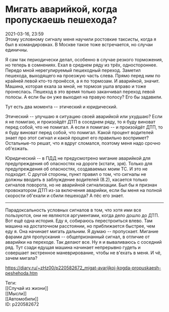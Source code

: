 Мигать аварийкой, когда пропускаешь пешехода?
==============================================

   
 2021-03-16, 23:59   
  Этому условному сигналу меня научили ростовкие таксисты, когда я был в командировках. В Москве такое тоже встречается, но случаи единичны.   
   
 Я сам так периодически делал, особенно в случае резкого торможения, но теперь в сомнениях. Ехал в среднем ряду из трёх, одностороннее. Передо мной нерегулируемый пешеходный переход. Заметил пешехода, выходящего на проезжую часть слева. Прямо перед ним по крайней левой кто-то пронёсся, а я по тормозам. И аварийкой, значит. Машина, которая ехала за мной, не тормозя ушла вправо и тоже пронеслась. Пешеход в это время только заканчивал переход левой полосы. А если бы он уже выходил на правую полосу? Его бы задавили.   
   
 Тут есть два момента -- этический и юридический.   
   
 Этический -- улучшаю я ситуацию своей аварийкой или ухудшаю? Если я не помигаю, и произойдёт ДТП в соседнем ряду, то я буду виноват перед собой, что не помигал. А если я помигаю -- и произойдёт ДТП, то я буду виноват перед собой, что помигал. Какой процент водителей знает про этот сигнал и какой процент его правильно воспримет? Остальные-то решат, что я вдруг сломался, поэтому меня надо срочно об'езжать.   
   
 Юридический -- в ПДД не предусмотрено мигание аварийкой для предупреждения об опасностях на дороге (кстати, зря). Только для предупреждения об опасностях, создаваемых моим ТС. И это не подходит. С другой стороны, пункт правил о том, что сигналы не должны вводить в заблуждение водителей (8.2), касается только сигналов поворота, но не аварийной сигнализации. Был бы я признан провокатором ДТП из-за включения аварийки, если бы меня на полной скорости об'ехали и сбили пешехода? А пёс его знает.   
   
 ***   
   
 Парадоксальность условных сигналов в том, что хотя ими все пользуются, они не являются аргументами, когда дело дошло до ДТП. Вот ещё одна история. Еду я, собираюсь перестроиться влево. Там машина на достаточном расстоянии, но приближается быстрее, чем еду я. Она начинает мигать дальним. Я думаю -- пропускает. Мигание фарами для пропускания -- общепризнанный сигнал, в отличие от аварийки на переходе. Так делают все. Ну я и вываливаюсь с соседний ряд. Тут сзади едущая машина начинает непрерывно гудеть и совершает экстренное маневрирование, чтобы не в'ехать в меня. И чё, зачем мигала?   
    
 <https://diary.ru/~zHz00/p220582672_migat-avarijkoj-kogda-propuskaesh-peshehoda.htm>   
   
 Теги:   
 [[Случай из жизни]]   
 [[Мысли]]   
 [[Автомобили]]   
 ID: p220582672